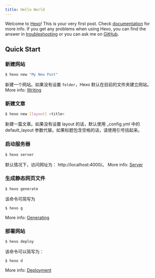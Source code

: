 ```yaml
---
title: Hello World
---
```

Welcome to [Hexo](https://hexo.io/)! This is your very first post. Check [documentation](https://hexo.io/docs/) for more info. If you get any problems when using Hexo, you can find the answer in [troubleshooting](https://hexo.io/docs/troubleshooting.html) or you can ask me on [GitHub](https://github.com/hexojs/hexo/issues).

## Quick Start

### 新建网站

``` bash
$ hexo new "My New Post"
```
新建一个网站。如果没有设置 `folder`，Hexo 默认在目前的文件夹建立网站。
More info: [Writing](https://hexo.io/docs/writing.html)

### 新建文章
``` bash
$ hexo new [layout] <title>
```
新建一篇文章。如果没有设置 layout 的话，默认使用 _config.yml 中的 default_layout 参数代替。如果标题包含空格的话，请使用引号括起来。

### 启动服务器

``` bash
$ hexo server
```
默认情况下，访问网址为： http://localhost:4000/。
More info: [Server](https://hexo.io/docs/server.html)

### 生成静态网页文件

``` bash
$ hexo generate
```
该命令可简写为
``` bash
$ hexo g
```

More info: [Generating](https://hexo.io/docs/generating.html)

### 部署网站

``` bash
$ hexo deploy
```
该命令可以简写为：
``` bash
$ hexo d
```
More info: [Deployment](https://hexo.io/docs/one-command-deployment.html)
